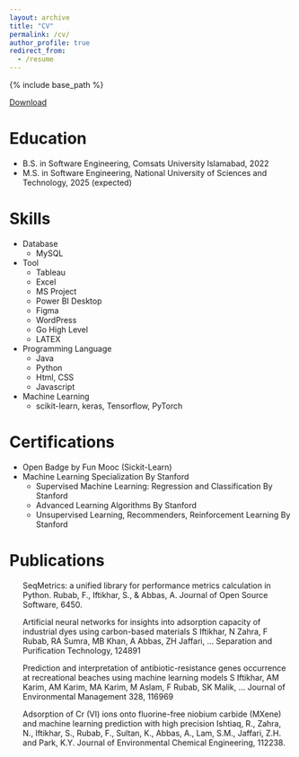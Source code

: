 ```yaml
---
layout: archive
title: "CV"
permalink: /cv/
author_profile: true
redirect_from:
  - /resume
---
```


{% include base_path %}

[Download](Resume.pdf)

Education
======
* B.S. in Software Engineering, Comsats University Islamabad, 2022
* M.S. in Software Engineering, National University of Sciences and Technology, 2025 (expected)

  
Skills
======
* Database
  * MySQL 
* Tool
  * Tableau
  * Excel
  * MS Project
  * Power BI Desktop
  * Figma
  * WordPress
  * Go High Level
  *  LATEX
* Programming Language
  * Java
  * Python
  * Html, CSS
  * Javascript
* Machine Learning
  * scikit-learn, keras, Tensorflow, PyTorch

Certifications
======
* Open Badge by Fun Mooc (Sickit-Learn)
* Machine Learning Specialization By Stanford
  * Supervised Machine Learning: Regression and Classification By Stanford
  * Advanced Learning Algorithms By Stanford
  * Unsupervised Learning, Recommenders, Reinforcement Learning By Stanford
  
Publications
======
  <ul>
SeqMetrics: a unified library for performance metrics calculation in Python.
Rubab, F., Iftikhar, S., & Abbas, A.
Journal of Open Source Software, 6450.</ul>
      
  <ul>
Artificial neural networks for insights into adsorption capacity of industrial dyes using carbon-based materials
S Iftikhar, N Zahra, F Rubab, RA Sumra, MB Khan, A Abbas, ZH Jaffari, ...
Separation and Purification Technology, 124891</ul>

  <ul>
Prediction and interpretation of antibiotic-resistance genes occurrence at recreational beaches using machine learning models
S Iftikhar, AM Karim, AM Karim, MA Karim, M Aslam, F Rubab, SK Malik, ...
Journal of Environmental Management 328, 116969</ul>

  <ul>
Adsorption of Cr (VI) ions onto fluorine-free niobium carbide (MXene) and machine learning prediction with high precision
Ishtiaq, R., Zahra, N., Iftikhar, S., Rubab, F., Sultan, K., Abbas, A., Lam, S.M., Jaffari, Z.H. and Park, K.Y. 
Journal of Environmental Chemical Engineering, 112238.</ul>
  
